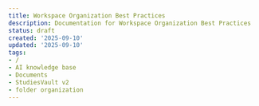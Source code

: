 ```yaml
---
title: Workspace Organization Best Practices
description: Documentation for Workspace Organization Best Practices
status: draft
created: '2025-09-10'
updated: '2025-09-10'
tags:
- /
- AI knowledge base
- Documents
- StudiesVault v2
- folder organization
---
```


